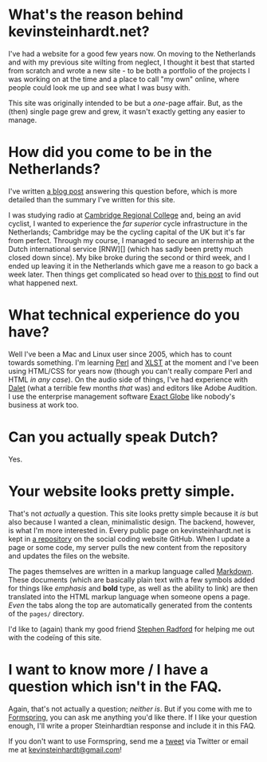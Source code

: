 # What's the reason behind kevinsteinhardt.net?

I've had a website for a good few years now. On moving to the Netherlands and with my previous site wilting from neglect, I thought it best that started from scratch and wrote a new site - to be both a portfolio of the projects I was working on at the time and a place to call "my own" online, where people could look me up and see what I was busy with.

This site was originally intended to be but a *one*-page affair. But, as the (then) single page grew and grew, it wasn't exactly getting any easier to manage.


# How did you come to be in the Netherlands?

I've written [a blog post][How I ended up here] answering this question before, which is more detailed than the summary I've written for this site.

I was studying radio at [Cambridge Regional College][CRC] and, being an avid cyclist, I wanted to experience the *far superior* cycle infrastructure in the Netherlands; Cambridge may be the cycling capital of the UK but it's far from perfect. Through my course, I managed to secure an internship at the Dutch international service [RNW][] (which has sadly been pretty much closed down since). My bike broke during the second or third week, and I ended up leaving it in the Netherlands which gave me a reason to go back a week later. Then things get complicated so head over to [this post][How I ended up here] to find out what happened next.


<!-- FIXME Rewrite the answer to this question -->
# What technical experience do you have?

Well I've been a Mac and Linux user since 2005, which has to count towards something. I'm learning [Perl][] and [XLST][] at the moment and I've been using HTML/CSS for years now (though you can't really compare Perl and HTML *in any case*). On the audio side of things, I've had experience with [Dalet][] (what a terrible few months *that* was) and editors like Adobe Audition. I use the enterprise management software [Exact Globe][] like nobody's business at work too.


# Can you actually speak Dutch?

Yes.


# Your website looks pretty simple.

That's not *actually* a question. This site looks pretty simple because it *is* but also because I wanted a clean, minimalistic design. The backend, however, is what I'm more interested in. Every public page on kevinsteinhardt.net is kept in [a repository][GitHub steinhardt/website] on the social coding website GitHub. When I update a page or some code, my server pulls the new content from the repository and updates the files on the website.

The pages themselves are written in a markup language called [Markdown][]. These documents (which are basically plain text with a few symbols added for things like *emphasis* and **bold** type, as well as the ability to link) are then translated into the HTML markup language when someone opens a page. *Even* the tabs along the top are automatically generated from the contents of the `pages/` directory.

I'd like to (again) thank my good friend [Stephen Radford][] for helping me out with the code&iuml;ng of this site.


<!-- this is always the LAST question! -->
# I want to know more / I have a question which isn't in the FAQ.

Again, that's not actually a question; *neither is*. But if you come with me to [Formspring][], you can ask me anything you'd like there. If I like your question enough, I'll write a proper Steinhardtian response and include it in this FAQ.

If you don't want to use Formspring, send me a [tweet][Twitter] via Twitter or email me at <kevinsteinhardt@gmail.com>!


[Formspring]: http://www.formspring.me/steinhardt
[CRC]: http://en.wikipedia.org/wiki/Cambridge_Regional_College
[How I ended up here]: http://ksteinhardt.wordpress.com/2012/04/08/the-netherlands-and-how-i-ended-up-here/
[Twitter]: https://twitter.com/#!/steinhardt
[GitHub steinhardt/website]: https://github.com/steinhardt/website
[Markdown]: http://en.wikipedia.org/wiki/Markdown
[Stephen Radford]: http://www.stephenradford.me/
[Dalet]: http://www.dalet.com/dalet-enterprise-edition
[Perl]: http://en.wikipedia.org/wiki/Perl
[XLST]: http://en.wikipedia.org/wiki/XSLT
[Exact Globe]: http://www.exact.com/software-services/our-software
